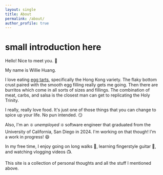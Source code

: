 ```yaml
---
layout: single
title: About
permalink: /about/
author_profile: true
---
```


# small introduction here

Hello! Nice to meet you. :bow:

My name is Willie Huang.

I love eating [egg tarts](https://en.wikipedia.org/wiki/Egg_tart), specifically the Hong Kong variety. 
The flaky bottom crust paired with the smooth egg filling really gets me going. 
Then there are burritos which come in all sorts of sizes and fillings. 
The combination of meat, carbs, and salsa is the closest man can get to replicating the Holy Trinity.

I really, really love food. It's just one of those things that you can change to spice up your life. No pun intended. :smirk:

Also, I'm an :sparkle: *unemployed* :sparkle: software engineer that graduated from the University of California, San Diego in 2024.
I'm working on that though! I'm a work in progress! :smile:

In my free time, I enjoy going on long walks :walking:, learning fingerstyle guitar :guitar:, and watching vlogging videos :tv:.

This site is a collection of personal thoughts and all the stuff I mentioned above.